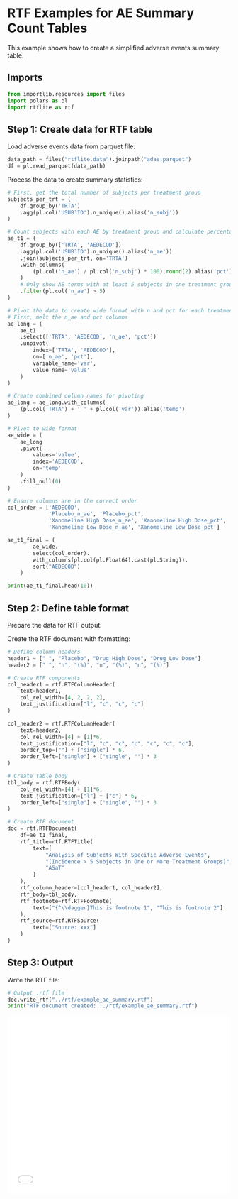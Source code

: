 # RTF Examples for AE Summary Count Tables


<!-- `.md` and `.py` files are generated from the `.qmd` file. Please edit that file. -->

This example shows how to create a simplified adverse events summary
table.

## Imports

``` python
from importlib.resources import files
import polars as pl
import rtflite as rtf
```

## Step 1: Create data for RTF table

Load adverse events data from parquet file:

``` python
data_path = files("rtflite.data").joinpath("adae.parquet")
df = pl.read_parquet(data_path)
```

Process the data to create summary statistics:

``` python
# First, get the total number of subjects per treatment group
subjects_per_trt = (
    df.group_by('TRTA')
    .agg(pl.col('USUBJID').n_unique().alias('n_subj'))
)

# Count subjects with each AE by treatment group and calculate percentages
ae_t1 = (
    df.group_by(['TRTA', 'AEDECOD'])
    .agg(pl.col('USUBJID').n_unique().alias('n_ae'))
    .join(subjects_per_trt, on='TRTA')
    .with_columns(
        (pl.col('n_ae') / pl.col('n_subj') * 100).round(2).alias('pct')
    )
    # Only show AE terms with at least 5 subjects in one treatment group
    .filter(pl.col('n_ae') > 5)
)

# Pivot the data to create wide format with n and pct for each treatment
# First, melt the n_ae and pct columns
ae_long = (
    ae_t1
    .select(['TRTA', 'AEDECOD', 'n_ae', 'pct'])
    .unpivot(
        index=['TRTA', 'AEDECOD'],
        on=['n_ae', 'pct'],
        variable_name='var',
        value_name='value'
    )
)

# Create combined column names for pivoting
ae_long = ae_long.with_columns(
    (pl.col('TRTA') + '_' + pl.col('var')).alias('temp')
)

# Pivot to wide format
ae_wide = (
    ae_long
    .pivot(
        values='value',
        index='AEDECOD',
        on='temp'
    )
    .fill_null(0)
)

# Ensure columns are in the correct order
col_order = ['AEDECOD', 
             'Placebo_n_ae', 'Placebo_pct',
             'Xanomeline High Dose_n_ae', 'Xanomeline High Dose_pct',
             'Xanomeline Low Dose_n_ae', 'Xanomeline Low Dose_pct']

ae_t1_final = (
        ae_wide.
        select(col_order).
        with_columns(pl.col(pl.Float64).cast(pl.String)).
        sort("AEDECOD")
    )

print(ae_t1_final.head(10))
```

## Step 2: Define table format

Prepare the data for RTF output:

Create the RTF document with formatting:

``` python
# Define column headers
header1 = [" ", "Placebo", "Drug High Dose", "Drug Low Dose"]
header2 = [" ", "n", "(%)", "n", "(%)", "n", "(%)"]

# Create RTF components
col_header1 = rtf.RTFColumnHeader(
    text=header1,
    col_rel_width=[4, 2, 2, 2],
    text_justification=["l", "c", "c", "c"]
)

col_header2 = rtf.RTFColumnHeader(
    text=header2,
    col_rel_width=[4] + [1]*6,
    text_justification=["l", "c", "c", "c", "c", "c", "c"],
    border_top=[""] + ["single"] * 6,
    border_left=["single"] + ["single", ""] * 3
)

# Create table body
tbl_body = rtf.RTFBody(
    col_rel_width=[4] + [1]*6,
    text_justification=["l"] + ["c"] * 6,
    border_left=["single"] + ["single", ""] * 3
)

# Create RTF document
doc = rtf.RTFDocument(
    df=ae_t1_final,
    rtf_title=rtf.RTFTitle(
        text=[
            "Analysis of Subjects With Specific Adverse Events",
            "(Incidence > 5 Subjects in One or More Treatment Groups)",
            "ASaT"
        ]
    ),
    rtf_column_header=[col_header1, col_header2],
    rtf_body=tbl_body,
    rtf_footnote=rtf.RTFFootnote(
        text=["{^\\dagger}This is footnote 1", "This is footnote 2"]
    ),
    rtf_source=rtf.RTFSource(
        text=["Source: xxx"]
    )
)
```

## Step 3: Output

Write the RTF file:

``` python
# Output .rtf file
doc.write_rtf("../rtf/example_ae_summary.rtf")
print("RTF document created: ../rtf/example_ae_summary.rtf")
```

<embed src="../pdf/example_ae_summary.pdf" style="width:100%; height:400px" type="application/pdf">
